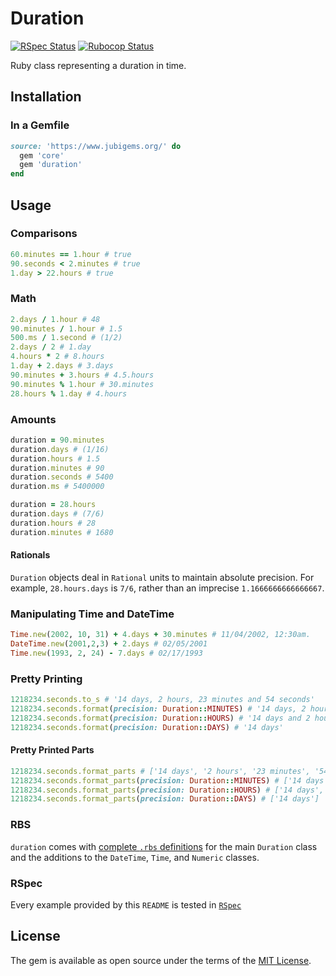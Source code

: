 # Duration

[![RSpec Status](https://github.com/jubishop/duration/workflows/RSpec/badge.svg)](https://github.com/jubishop/duration/actions/workflows/rspec.yml)  [![Rubocop Status](https://github.com/jubishop/duration/workflows/Rubocop/badge.svg)](https://github.com/jubishop/duration/actions/workflows/rubocop.yml)

Ruby class representing a duration in time.

## Installation

### In a Gemfile

```ruby
source: 'https://www.jubigems.org/' do
  gem 'core'
  gem 'duration'
end
```

## Usage

### Comparisons

```ruby
60.minutes == 1.hour # true
90.seconds < 2.minutes # true
1.day > 22.hours # true
```

### Math

```ruby
2.days / 1.hour # 48
90.minutes / 1.hour # 1.5
500.ms / 1.second # (1/2)
2.days / 2 # 1.day
4.hours * 2 # 8.hours
1.day + 2.days # 3.days
90.minutes + 3.hours # 4.5.hours
90.minutes % 1.hour # 30.minutes
28.hours % 1.day # 4.hours
```

### Amounts

```ruby
duration = 90.minutes
duration.days # (1/16)
duration.hours # 1.5
duration.minutes # 90
duration.seconds # 5400
duration.ms # 5400000

duration = 28.hours
duration.days # (7/6)
duration.hours # 28
duration.minutes # 1680
```

#### Rationals

`Duration` objects deal in `Rational` units to maintain absolute precision.  For example, `28.hours.days` is `7/6`, rather than an imprecise `1.1666666666666667`.

### Manipulating Time and DateTime

```ruby
Time.new(2002, 10, 31) + 4.days + 30.minutes # 11/04/2002, 12:30am.
DateTime.new(2001,2,3) + 2.days # 02/05/2001
Time.new(1993, 2, 24) - 7.days # 02/17/1993
```

### Pretty Printing

```ruby
1218234.seconds.to_s # '14 days, 2 hours, 23 minutes and 54 seconds'
1218234.seconds.format(precision: Duration::MINUTES) # '14 days, 2 hours and 23 minutes'
1218234.seconds.format(precision: Duration::HOURS) # '14 days and 2 hours'
1218234.seconds.format(precision: Duration::DAYS) # '14 days'
```

#### Pretty Printed Parts

```ruby
1218234.seconds.format_parts # ['14 days', '2 hours', '23 minutes', '54 seconds']
1218234.seconds.format_parts(precision: Duration::MINUTES) # ['14 days', '2 hours', '23 minutes']
1218234.seconds.format_parts(precision: Duration::HOURS) # ['14 days', '2 hours']
1218234.seconds.format_parts(precision: Duration::DAYS) # ['14 days']
```

### RBS

`duration` comes with [complete `.rbs` definitions](https://github.com/jubishop/duration/tree/master/sig) for the main `Duration` class and the additions to the `DateTime`, `Time`, and `Numeric` classes.

### RSpec

Every example provided by this `README` is tested in [`RSpec`](https://github.com/jubishop/duration/tree/master/spec)

## License

The gem is available as open source under the terms of the [MIT License](https://opensource.org/licenses/MIT).
